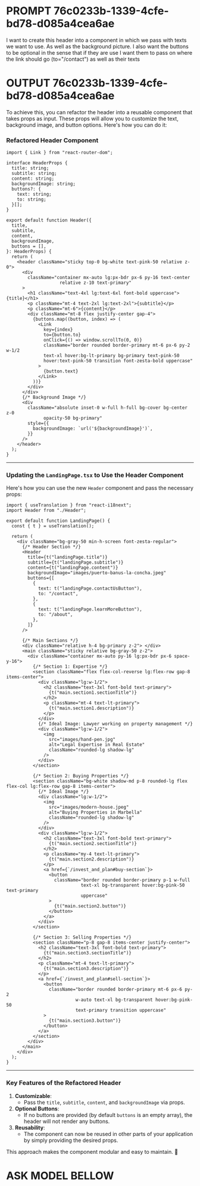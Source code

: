 # PROMPT 76c0233b-1339-4cfe-bd78-d085a4cea6ae


I want to create this header into a component in which we pass with texts we want to use.
As well as the background picture. I also want the buttons to be optional in the
sense that if they are use I want them to pass on where the link should go (to="/contact") as well as their texts


# OUTPUT 76c0233b-1339-4cfe-bd78-d085a4cea6ae
To achieve this, you can refactor the header into a reusable component that takes props as input. These props will allow you to customize the text, background image, and button options. Here's how you can do it:

### Refactored Header Component

```tsx
import { Link } from "react-router-dom";

interface HeaderProps {
  title: string;
  subtitle: string;
  content: string;
  backgroundImage: string;
  buttons?: {
    text: string;
    to: string;
  }[];
}

export default function Header({
  title,
  subtitle,
  content,
  backgroundImage,
  buttons = [],
}: HeaderProps) {
  return (
    <header className="sticky top-0 bg-white text-pink-50 relative z-0">
      <div
        className="container mx-auto lg:px-bdr px-6 py-16 text-center 
                    relative z-10 text-primary"
      >
        <h1 className="text-4xl lg:text-6xl font-bold uppercase">{title}</h1>
        <p className="mt-4 text-2xl lg:text-2xl">{subtitle}</p>
        <p className="mt-6">{content}</p>
        <div className="mt-8 flex justify-center gap-4">
          {buttons.map((button, index) => (
            <Link
              key={index}
              to={button.to}
              onClick={() => window.scrollTo(0, 0)}
              className="border rounded border-primary mt-6 px-6 py-2 w-1/2
              text-xl hover:bg-lt-primary bg-primary text-pink-50 
              hover:text-pink-50 transition font-zesta-bold uppercase"
            >
              {button.text}
            </Link>
          ))}
        </div>
      </div>
      {/* Background Image */}
      <div
        className="absolute inset-0 w-full h-full bg-cover bg-center z-0 
              opacity-50 bg-primary"
        style={{
          backgroundImage: `url('${backgroundImage}')`,
        }}
      />
    </header>
  );
}
```

---

### Updating the `LandingPage.tsx` to Use the Header Component

Here's how you can use the new `Header` component and pass the necessary props:

```tsx
import { useTranslation } from "react-i18next";
import Header from "./Header";

export default function LandingPage() {
  const { t } = useTranslation();

  return (
    <div className="bg-gray-50 min-h-screen font-zesta-regular">
      {/* Header Section */}
      <Header
        title={t("landingPage.title")}
        subtitle={t("landingPage.subtitle")}
        content={t("landingPage.content")}
        backgroundImage="images/puerto-banus-la-concha.jpeg"
        buttons={[
          {
            text: t("landingPage.contactUsButton"),
            to: "/contact",
          },
          {
            text: t("landingPage.learnMoreButton"),
            to: "/about",
          },
        ]}
      />

      {/* Main Sections */}
      <div className="relative h-4 bg-primary z-2"> </div>
      <main className="sticky relative bg-gray-50 z-2">
        <div className="container mx-auto py-16 lg:px-bdr px-6 space-y-16">
          {/* Section 1: Expertise */}
          <section className="flex flex-col-reverse lg:flex-row gap-8 items-center">
            <div className="lg:w-1/2">
              <h2 className="text-3xl font-bold text-primary">
                {t("main.section1.sectionTitle")}
              </h2>
              <p className="mt-4 text-lt-primary">
                {t("main.section1.description")}
              </p>
            </div>
            {/* Ideal Image: Lawyer working on property management */}
            <div className="lg:w-1/2">
              <img
                src="images/hand-pen.jpg"
                alt="Legal Expertise in Real Estate"
                className="rounded-lg shadow-lg"
              />
            </div>
          </section>

          {/* Section 2: Buying Properties */}
          <section className="bg-white shadow-md p-8 rounded-lg flex flex-col lg:flex-row gap-8 items-center">
            {/* Ideal Image */}
            <div className="lg:w-1/2">
              <img
                src="images/modern-house.jpeg"
                alt="Buying Properties in Marbella"
                className="rounded-lg shadow-lg"
              />
            </div>
            <div className="lg:w-1/2">
              <h2 className="text-3xl font-bold text-primary">
                {t("main.section2.sectionTitle")}
              </h2>
              <p className="my-4 text-lt-primary">
                {t("main.section2.description")}
              </p>
              <a href={`/invest_and_plan#buy-section`}>
                <button
                  className="border rounded border-primary p-1 w-full 
                            text-xl bg-transparent hover:bg-pink-50 text-primary 
                            uppercase"
                >
                  {t("main.section2.button")}
                </button>
              </a>
            </div>
          </section>

          {/* Section 3: Selling Properties */}
          <section className="p-8 gap-8 items-center justify-center">
            <h2 className="text-3xl font-bold text-primary">
              {t("main.section3.sectionTitle")}
            </h2>
            <p className="mt-4 text-lt-primary">
              {t("main.section3.description")}
            </p>
            <a href={`/invest_and_plan#sell-section`}>
              <button
                className="border rounded border-primary mt-6 px-6 py-2 
                          w-auto text-xl bg-transparent hover:bg-pink-50 
                          text-primary transition uppercase"
              >
                {t("main.section3.button")}
              </button>
            </a>
          </section>
        </div>
      </main>
    </div>
  );
}
```

---

### Key Features of the Refactored Header
1. **Customizable**:
   - Pass the `title`, `subtitle`, `content`, and `backgroundImage` via props.
2. **Optional Buttons**:
   - If no buttons are provided (by default `buttons` is an empty array), the header will not render any buttons.
3. **Reusability**:
   - The component can now be reused in other parts of your application by simply providing the desired props.

This approach makes the component modular and easy to maintain. 🎉

# ASK MODEL BELLOW